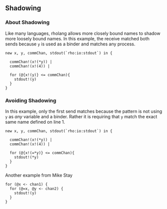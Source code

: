 ## Shadowing

### About Shadowing
Like many languages, rholang allows more closely bound names to shadow more loosely bound names. In this example, the receive matched both sends because `y` is used as a binder and matches any process.

```rholang
new x, y, commChan, stdout(`rho:io:stdout`) in {

  commChan!(x!(*y)) |
  commChan!(x!(4)) |

  for (@{x!(y)} <= commChan){
    stdout!(y)
  }
}
```

### Avoiding Shadowing
In this example, only the first send matches because the pattern is not using `y` as _any_ variable and a binder. Rather it is requiring that `y` match the exact same name defined on line 1.

```rholang
new x, y, commChan, stdout(`rho:io:stdout`) in {

  commChan!(x!(*y)) |
  commChan!(x!(4)) |

  for (@{x!(=*y)} <= commChan){
    stdout!(*y)
  }
}
```

Another example from Mike Stay
```rholang
for (@x <- chan1) {
  for (@=x, @y <- chan2) {
    stdout!(y)
  }
}
```
